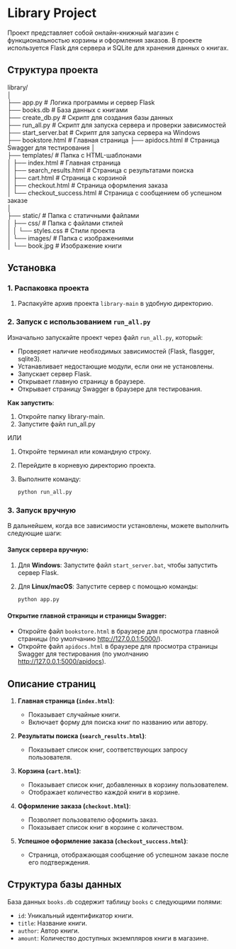 # Library Project

Проект представляет собой онлайн-книжный магазин с функциональностью корзины и оформления заказов. В проекте используется Flask для сервера и SQLite для хранения данных о книгах.

## Структура проекта

library/  
│  
├── app.py                    # Логика программы и сервер Flask  
├── books.db                  # База данных с книгами  
├── create_db.py              # Скрипт для создания базы данных  
├── run_all.py                # Скрипт для запуска сервера и проверки зависимостей  
├── start_server.bat          # Скрипт для запуска сервера на Windows  
├── bookstore.html            # Главная страница 
├── apidocs.html              # Cтраница Swagger для тестирования
│  
├── templates/                # Папка с HTML-шаблонами  
│   ├── index.html            # Главная страница  
│   ├── search_results.html   # Страница с результатами поиска  
│   ├── cart.html             # Страница с корзиной  
│   ├── checkout.html         # Страница оформления заказа  
│   └── checkout_success.html # Страница с сообщением об успешном заказе  
│  
├── static/                   # Папка с статичными файлами  
│   ├── css/                  # Папка с файлами стилей  
│   │   └── styles.css        # Стили проекта  
│   └── images/               # Папка с изображениями  
│       └── book.jpg          # Изображение книги

## Установка

### 1. Распаковка проекта

1. Распакуйте архив проекта `library-main` в удобную директорию.

### 2. Запуск с использованием `run_all.py`

Изначально запускайте проект через файл `run_all.py`, который:
- Проверяет наличие необходимых зависимостей (Flask, flasgger, sqlite3).
- Устанавливает недостающие модули, если они не установлены.
- Запускает сервер Flask.
- Открывает главную страницу в браузере.
- Открывает страницу Swagger в браузере для тестирования.

**Как запустить**:
1. Откройте папку library-main.
2. Запустите файл run_all.py

ИЛИ

1. Откройте терминал или командную строку.
2. Перейдите в корневую директорию проекта.
3. Выполните команду:

    ```bash
    python run_all.py
    ```

### 3. Запуск вручную

В дальнейшем, когда все зависимости установлены, можете выполнить следующие шаги:

#### Запуск сервера вручную:

1. Для **Windows**: Запустите файл `start_server.bat`, чтобы запустить сервер Flask.
2. Для **Linux/macOS**: Запустите сервер с помощью команды:

    ```bash
    python app.py
    ```

#### Открытие главной страницы и страницы Swagger:

- Откройте файл `bookstore.html` в браузере для просмотра главной страницы (по умолчанию http://127.0.0.1:5000/).
- Откройте файл `apidocs.html` в браузере для просмотра страницы Swagger для тестирования (по умолчанию http://127.0.0.1:5000/apidocs).

## Описание страниц

1. **Главная страница (`index.html`)**:
   - Показывает случайные книги.
   - Включает форму для поиска книг по названию или автору.

2. **Результаты поиска (`search_results.html`)**:
   - Показывает список книг, соответствующих запросу пользователя.

3. **Корзина (`cart.html`)**:
   - Показывает список книг, добавленных в корзину пользователем.
   - Отображает количество каждой книги в корзине.

4. **Оформление заказа (`checkout.html`)**:
   - Позволяет пользователю оформить заказ.
   - Показывает список книг в корзине с количеством.

5. **Успешное оформление заказа (`checkout_success.html`)**:
   - Страница, отображающая сообщение об успешном заказе после его подтверждения.

## Структура базы данных

База данных `books.db` содержит таблицу `books` с следующими полями:

- `id`: Уникальный идентификатор книги.
- `title`: Название книги.
- `author`: Автор книги.
- `amount`: Количество доступных экземпляров книги в магазине.